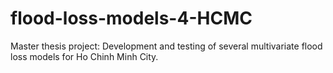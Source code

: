 # flood-loss-models-4-HCMC

Master thesis project: 
Development and testing of several multivariate flood loss models for Ho Chinh Minh City. 

